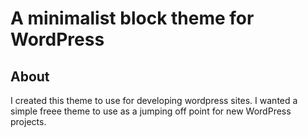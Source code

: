 # A minimalist block theme for WordPress

## About

I created this theme to use for developing wordpress sites.  I wanted a simple freee theme to use as a jumping off point for new WordPress projects.
